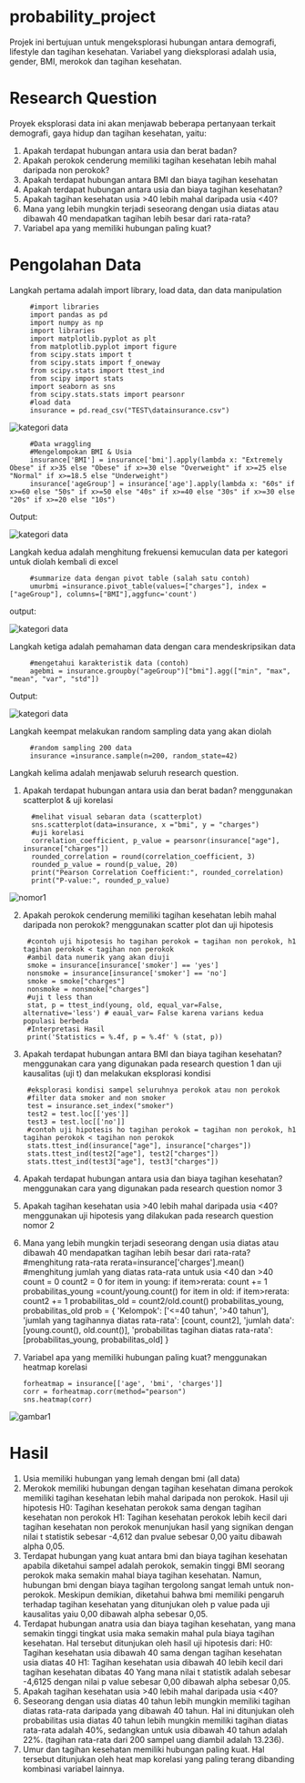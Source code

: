 # probability_project
Projek ini bertujuan untuk mengeksplorasi hubungan antara demografi, lifestyle dan tagihan kesehatan. Variabel yang dieksplorasi adalah usia, gender, BMI, merokok dan tagihan kesehatan.

# Research Question
Proyek eksplorasi data ini akan menjawab beberapa pertanyaan terkait demografi, gaya hidup dan tagihan kesehatan, yaitu:
1) Apakah terdapat hubungan antara usia dan berat badan?
2) Apakah perokok cenderung memiliki tagihan kesehatan lebih mahal daripada non perokok?
3) Apakah terdapat hubungan antara BMI dan biaya tagihan kesehatan
4) Apakah terdapat hubungan antara usia dan biaya tagihan kesehatan?
5) Apakah tagihan kesehatan usia >40 lebih mahal daripada usia <40?
6) Mana yang lebih mungkin terjadi seseorang dengan usia diatas atau dibawah 40 mendapatkan tagihan lebih besar dari rata-rata?
7) Variabel apa yang memiliki hubungan paling kuat?

# Pengolahan Data

 Langkah pertama adalah import library, load data, dan data manipulation

         #import libraries
         import pandas as pd
         import numpy as np
         import libraries
         import matplotlib.pyplot as plt
         from matplotlib.pyplot import figure
         from scipy.stats import t
         from scipy.stats import f_oneway
         from scipy.stats import ttest_ind
         from scipy import stats
         import seaborn as sns
         from scipy.stats.stats import pearsonr
         #load data
         insurance = pd.read_csv("TEST\datainsurance.csv")
         
![kategori data](https://github.com/elleferrd/probability_project/assets/137087598/20a07ac8-0932-4fc7-ad14-afd08d8eff29)

         #Data wraggling
         #Mengelompokan BMI & Usia
         insurance['BMI'] = insurance['bmi'].apply(lambda x: "Extremely Obese" if x>35 else "Obese" if x>=30 else "Overweight" if x>=25 else "Normal" if x>=18.5 else "Underweight")
         insurance['ageGroup'] = insurance['age'].apply(lambda x: "60s" if x>=60 else "50s" if x>=50 else "40s" if x>=40 else "30s" if x>=30 else "20s" if x>=20 else "10s")

 Output:
 
![kategori data](https://github.com/elleferrd/probability_project/assets/137087598/e992c05d-141f-4744-a6d5-c93b65b74dd4)

Langkah kedua adalah menghitung frekuensi kemuculan data per kategori untuk diolah kembali di excel

         #summarize data dengan pivot table (salah satu contoh)
         umurbmi =insurance.pivot_table(values=["charges"], index = ["ageGroup"], columns=["BMI"],aggfunc='count')

output:

![kategori data](https://github.com/elleferrd/probability_project/assets/137087598/2b952a26-d36c-46f9-91e7-908ce9cb3366)


Langkah ketiga adalah pemahaman data dengan cara mendeskripsikan data

         #mengetahui karakteristik data (contoh)
         agebmi = insurance.groupby("ageGroup")["bmi"].agg(["min", "max", "mean", "var", "std"]) 

 Output:
        
![kategori data](https://github.com/elleferrd/probability_project/assets/137087598/e0226e16-6448-488a-b1d1-d24ab56b926a)

Langkah keempat melakukan random sampling data yang akan diolah

         #random sampling 200 data
         insurance =insurance.sample(n=200, random_state=42)

 Langkah kelima adalah menjawab seluruh research question.

1) Apakah terdapat hubungan antara usia dan berat badan? menggunakan scatterplot & uji korelasi

         #melihat visual sebaran data (scatterplot)
         sns.scatterplot(data=insurance, x ="bmi", y = "charges")
         #uji korelasi
         correlation_coefficient, p_value = pearsonr(insurance["age"], insurance["charges"])
         rounded_correlation = round(correlation_coefficient, 3)
         rounded_p_value = round(p_value, 20)
         print("Pearson Correlation Coefficient:", rounded_correlation)
         print("P-value:", rounded_p_value)

![nomor1](https://github.com/elleferrd/probability_project/assets/137087598/6cee6fac-cd02-41a4-af63-751c2a68b4ab)
   
2) Apakah perokok cenderung memiliki tagihan kesehatan lebih mahal daripada non perokok? menggunakan scatter plot dan uji hipotesis

        #contoh uji hipotesis ho tagihan perokok = tagihan non perokok, h1 tagihan perokok < tagihan non perokok
        #ambil data numerik yang akan diuji
        smoke = insurance[insurance['smoker'] == 'yes']
        nonsmoke = insurance[insurance['smoker'] == 'no']
        smoke = smoke["charges"]
        nonsmoke = nonsmoke["charges"]
        #uji t less than
        stat, p = ttest_ind(young, old, equal_var=False, alternative='less') # eaual_var= False karena varians kedua populasi berbeda
        #Interpretasi Hasil
        print('Statistics = %.4f, p = %.4f' % (stat, p)) 

3) Apakah terdapat hubungan antara BMI dan biaya tagihan kesehatan? menggunakan cara yang digunakan pada research question 1 dan uji kausalitas (uji t) dan melakukan eksplorasi kondisi

        #eksplorasi kondisi sampel seluruhnya perokok atau non perokok
        #filter data smoker and non smoker
        test = insurance.set_index("smoker")
        test2 = test.loc[['yes']]
        test3 = test.loc[['no']]
        #contoh uji hipotesis ho tagihan perokok = tagihan non perokok, h1 tagihan perokok < tagihan non perokok
        stats.ttest_ind(insurance["age"], insurance["charges"])
        stats.ttest_ind(test2["age"], test2["charges"])
        stats.ttest_ind(test3["age"], test3["charges"])
  
4) Apakah terdapat hubungan antara usia dan biaya tagihan kesehatan? menggunakan cara yang digunakan pada research question nomor 3
  
5) Apakah tagihan kesehatan usia >40 lebih mahal daripada usia <40? menggunakan uji hipotesis yang dilakukan pada research question nomor 2
   
6) Mana yang lebih mungkin terjadi seseorang dengan usia diatas atau dibawah 40 mendapatkan tagihan lebih besar dari rata-rata?
        #menghitung rata-rata
        rerata=insurance['charges'].mean()
        #menghitung jumlah yang diatas rata-rata untuk usia <40 dan >40
        count = 0
        count2 = 0
        for item in young:
           if item>rerata:
               count += 1
        probabilitas_young =count/young.count() 
       for item in old:
           if item>rerata:
               count2 += 1
        probabilitas_old = count2/old.count()
        probabilitas_young, probabilitas_old
        prob = {
            'Kelompok': ['<=40 tahun', '>40 tahun'],
            'jumlah yang tagihannya diatas rata-rata': [count, count2],
            'jumlah data': [young.count(), old.count()],
            'probabilitas tagihan diatas rata-rata': [probabilitas_young, probabilitas_old]
        }
     
7) Variabel apa yang memiliki hubungan paling kuat? menggunakan heatmap korelasi
    
       forheatmap = insurance[['age', 'bmi', 'charges']]
       corr = forheatmap.corr(method="pearson")
       sns.heatmap(corr)

![gambar1](https://github.com/elleferrd/probability_project/assets/137087598/69c4eacc-65ee-4cc8-9957-bebf5fc8151f)


# Hasil
1) Usia memiliki hubungan yang lemah dengan bmi (all data)
2) Merokok memiliki hubungan dengan tagihan kesehatan dimana perokok memiliki tagihan kesehatan lebih mahal daripada non perokok. Hasil uji hipotesis
H0: Tagihan kesehatan perokok sama dengan tagihan kesehatan non perokok
H1: Tagihan kesehatan perokok lebih kecil dari tagihan kesehatan non perokok
menunjukan hasil yang signikan dengan nilai t statistik sebesar -4,612 dan pvalue sebesar 0,00 yaitu dibawah alpha 0,05.
3) Terdapat hubungan yang kuat antara bmi dan biaya tagihan kesehatan apabila diketahui sampel adalah perokok, semakin tinggi BMI seorang perokok maka semakin mahal biaya tagihan kesehatan. Namun, hubungan bmi dengan biaya tagihan tergolong sangat lemah untuk non-perokok. Meskipun demikian, diketahui bahwa bmi memiliki pengaruh terhadap tagihan kesehatan yang ditunjukan oleh p value pada uji kausalitas yaiu 0,00 dibawah alpha sebesar 0,05.
4) Terdapat hubungan anatra usia dan biaya tagihan kesehatan, yang mana semakin tinggi tingkat usia maka semakin mahal pula biaya tagihan kesehatan. Hal tersebut ditunjukan oleh hasil uji hipotesis dari:
H0: Tagihan kesehatan usia dibawah 40 sama dengan tagihan kesehatan usia diatas 40
H1: Tagihan kesehatan usia dibawah 40 lebih kecil dari tagihan kesehatan dibatas 40
Yang mana  nilai t statistik adalah sebesar -4,6125 dengan nilai p value sebesar 0,00 dibawah alpha sebesar 0,05.
5) Apakah tagihan kesehatan usia >40 lebih mahal daripada usia <40?
6) Seseorang dengan usia diatas 40 tahun lebih mungkin memiliki tagihan diatas rata-rata daripada yang dibawah 40 tahun. Hal ini ditunjukan oleh probabilitas usia diatas 40 tahun lebih mungkin memiliki tagihan diatas rata-rata  adalah 40%, sedangkan untuk usia dibawah 40 tahun adalah 22%. (tagihan rata-rata dari 200 sampel uang diambil adalah 13.236).
7) Umur dan tagihan kesehatan memiliki hubungan paling kuat. Hal tersebut ditunjukan oleh heat map korelasi yang paling terang dibanding kombinasi variabel lainnya.

